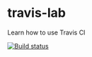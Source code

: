 # travis-lab
Learn how to use Travis CI

[![Build status](https://travis-ci.com/shameerkc/travis-lab.svg?master)](https://travis-ci.com/shameerkc/travis-lab)

